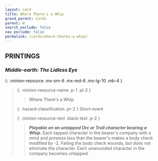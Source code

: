 ```yaml
---
layout: card
title: Where There's a Whip
grand_parent: Cards
parent: W
search_exclude: false
nav_exclude: false
permalink: /cards/where-theres-a-whip/
---
```


## PRINTINGS


### _Middle-earth: The Lidless Eye_

{: .minion-resource .mx-sm-6 .mx-md-8 .mx-lg-10 .mb-4 }
> {: .minion-resource-name .p-1 .pl-2 }
> > <div class="hazard-mp"></div>
> > <div class="card-name">Where There's a Whip</div>
>
> {: .hazard-classification .pr-2 }
> Short-event
>
> {: .minion-resource-text .black-text .p-2 }
> > ***Playable on an untapped Orc or Troll character bearing a Whip.*** Each tapped character in the bearer's company with a mind and prowess less than the bearer's makes a body check modified by -2. Failing the body check wounds, but does not eliminate the character. Each unwounded character in the company becomes untapped. 
> 
